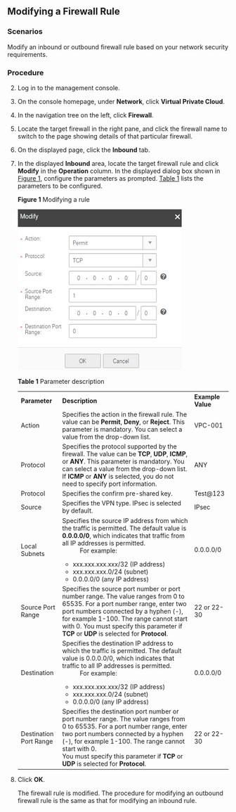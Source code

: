 ## Modifying a Firewall Rule

### Scenarios

Modify an inbound or outbound firewall rule based on your network security
requirements.

### Procedure

2.  Log in to the management console.

3.  On the console homepage, under **Network**, click **Virtual Private Cloud**.

4.  In the navigation tree on the left, click **Firewall**.

5.  Locate the target firewall in the right pane, and click the firewall name to
    switch to the page showing details of that particular firewall.

6.  On the displayed page, click the **Inbound** tab.

7.  In the displayed **Inbound** area, locate the target firewall rule and click **Modify** in the **Operation** column. In the displayed dialog box shown in <a href="#figure1">Figure 1</a>, configure the parameters as prompted. <a href="#table1">Table 1</a> lists the parameters to be configured.

	<a name="figure1">**Figure 1**</a> Modifying a rule

	![](figure/4.3.4.3-Modifying-a-rule.png)


	<a name="table1">**Table 1**</a> Parameter description

	<table>
      <tr>
         <th>Parameter</th>
         <th>Description</th>
         <th>Example Value</th>         
      
     </tr>
     <tr>
        <td>Action</td>
         <td>Specifies the action in the firewall rule. The value can be <b>Permit</b>, <b>Deny</b>, or <b>Reject</b>. This parameter is mandatory. You can select a value from the drop-down list.</td>
         <td>VPC-001</td>
       
     </tr>
    <tr>
        <td>Protocol</td>
         <td>Specifies the protocol supported by the firewall. The value can be <b>TCP</b>, <b>UDP</b>, <b>ICMP</b>, or <b>ANY</b>. This parameter is mandatory. You can select a value from the drop-down list. If <b>ICMP</b> or <b>ANY</b> is selected, you do not need to specify port information.</td>
         <td>ANY</td>
       
     </tr>
	<tr>
        <td>Protocol</td>
         <td>Specifies the confirm pre-shared key.</td>
         <td>Test@123</td>
       
     </tr>
	<tr>
        <td>Source</td>
         <td>Specifies the VPN type. IPsec is selected by default.</td>
         <td>IPsec</td>
       
     </tr>
	<tr>
        <td>Local Subnets</td>
         <td>Specifies the source IP address from which the traffic is permitted.
		The default value is <b>0.0.0.0/0</b>, which indicates that traffic from all IP addresses is permitted.
		<dd>For example:</dd>
		<ul><li>xxx.xxx.xxx.xxx/32 (IP address)</li>
		<li>xxx.xxx.xxx.0/24 (subnet)</li>
		<li>0.0.0.0/0 (any IP address)</li></ul>
			</td>
         <td>0.0.0.0/0
		</td>
       
     </tr>
	<tr>
        <td>Source Port Range</td>
         <td>Specifies the source port number or port number range. The value ranges from 0 to 65535. For a port number range, enter two port numbers connected by a hyphen (-), for example 1-100. The range cannot start with 0.
		You must specify this parameter if <b>TCP</b> or <b>UDP</b> is selected for <b>Protocol</b>.
		</td>
         <td>22 or 22-30
		</td>
       
     </tr>
	<tr>
        <td>Destination</td>
         <td>Specifies the destination IP address to which the traffic is permitted.
			The default value is 0.0.0.0/0, which indicates that traffic to all IP addresses is permitted.
			<dd>For example:</dd>
			<ul><li>xxx.xxx.xxx.xxx/32 (IP address)</li>
			<li>xxx.xxx.xxx.0/24 (subnet)</li>
			<li>0.0.0.0/0 (any IP address)</li></ul>
		</td>
         <td>0.0.0.0/0
		</td>
       
     </tr>

	<tr>
        <td>Destination Port Range</td>
         <td>Specifies the destination port number or port number range. The value ranges from 0 to 65535. For a port number range, enter two port numbers connected by a hyphen (-), for example 1-100. The range cannot start with 0.
		<br>You must specify this parameter if <b>TCP</b> or <b>UDP</b> is selected for <b>Protocol</b>.</br>

	</td>
         <td>22 or 22-30
		</td>
       
     </tr>
	</table>


2.  Click **OK**.

	The firewall rule is modified. The procedure for modifying an outbound firewall rule is the same as that for modifying an inbound rule.

